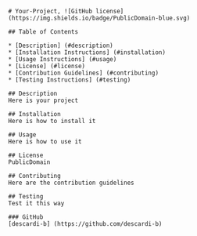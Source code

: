 
    # Your-Project, ![GitHub license](https://img.shields.io/badge/PublicDomain-blue.svg)

    ## Table of Contents

    * [Description] (#description)
    * [Installation Instructions] (#installation)
    * [Usage Instructions] (#usage)
    * [License] (#license)
    * [Contribution Guidelines] (#contributing)
    * [Testing Instructions] (#testing)

    ## Description
    Here is your project

    ## Installation
    Here is how to install it

    ## Usage
    Here is how to use it

    ## License
    PublicDomain

    ## Contributing
    Here are the contribution guidelines

    ## Testing
    Test it this way
    
    ### GitHub
    [descardi-b] (https://github.com/descardi-b)
    